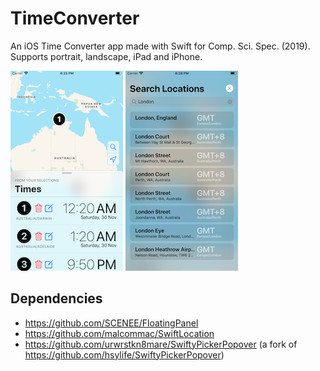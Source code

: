 # TimeConverter

An iOS Time Converter app made with Swift for Comp. Sci. Spec. (2019). Supports portrait, landscape, iPad and iPhone.

![image.png](image.png) ![image2.png](image2.png)

## Dependencies

- <https://github.com/SCENEE/FloatingPanel>
- <https://github.com/malcommac/SwiftLocation>
- <https://github.com/urwrstkn8mare/SwiftyPickerPopover> (a fork of <https://github.com/hsylife/SwiftyPickerPopover>)
